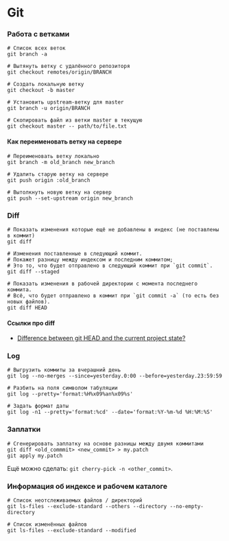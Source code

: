 # Git

### Работа с ветками

```shell
# Список всех веток
git branch -a

# Вытянуть ветку с удалённого репозиторя
git checkout remotes/origin/BRANCH

# Создать локальную ветку
git checkout -b master

# Установить upstream-ветку для master
git branch -u origin/BRANCH

# Скопировать файл из ветки master в текущую
git checkout master -- path/to/file.txt
```

#### Как переименовать ветку на сервере

```shell
# Переименовать ветку локально
git branch -m old_branch new_branch

# Удалить старую ветку на сервере
git push origin :old_branch

# Вытолкнуть новую ветку на сервер
git push --set-upstream origin new_branch
```

### Diff

```shell
# Показать изменения которые ещё не добавлены в индекс (не поставлены в коммит)
git diff

# Изменения поставленные в следующий коммит.
# Покажет разницу между индексом и последним коммитом;
# Это то, что будет отправлено в следующий коммит при `git commit`.
git diff --staged

# Показать изменения в рабочей директории с момента последнего коммита.
# Всё, что будет отправлено в коммит при `git commit -a` (то есть без новых файлов).
git diff HEAD
```

#### Ссылки про diff

- [Difference between git HEAD and the current project state?](https://stackoverflow.com/questions/3293607/difference-between-git-head-and-the-current-project-state)

### Log

```shell
# Выгрузить коммиты за вчерашний день
git log --no-merges --since=yesterday.0:00 --before=yesterday.23:59:59

# Разбить на поля символом табуляции
git log --pretty='format:%H%x09%an%x09%s'

# Задать формат даты
git log -n1 --pretty='format:%cd' --date='format:%Y-%m-%d %H:%M:%S'
```

### Заплатки

```shell
# Сгенерировать заплатку на основе разницы между двумя коммитами
git diff <old_commmit> <new_commit> > my.patch
git apply my.patch
```

Ещё можно сделать: `git cherry-pick -n <other_commit>`.

### Информация об индексе и рабочем каталоге

```shell
# Список неотслеживаемых файлов / директорий
git ls-files --exclude-standard --others --directory --no-empty-directory

# Список изменённых файлов
git ls-files --exclude-standard --modified
```